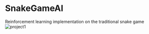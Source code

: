 # SnakeGameAI
Reinforcement learning implementation on the traditional snake game 
![project1](https://github.com/parthibdhal/SnakeGameAI/assets/82566738/c4c40d79-68d1-4f85-8813-9273b585d050)


